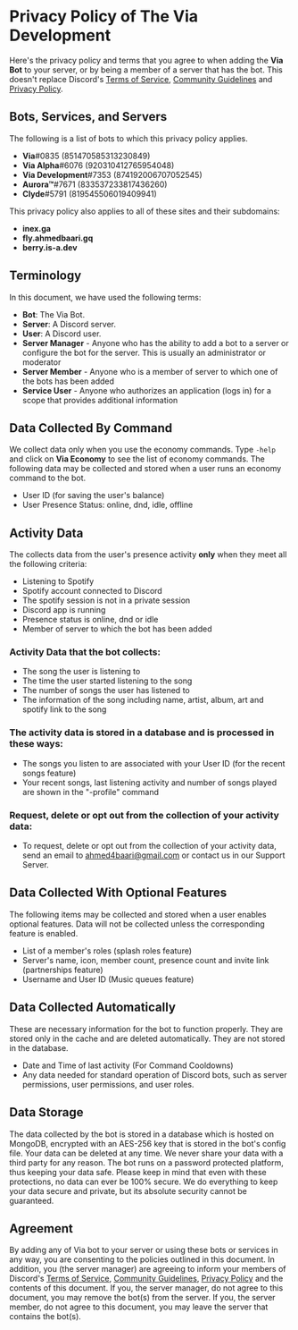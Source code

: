 # Privacy Policy of The Via Development

Here's the privacy policy and terms that you agree to when adding the **Via Bot** to your server, or by being a member of a server that has the bot. This doesn't replace Discord's [Terms of Service](https://discord.com/terms), [Community Guidelines](https://discord.com/guidelines) and [Privacy Policy](https://discord.com/privacy).


## Bots, Services, and Servers
The following is a list of bots to which this privacy policy applies.
* **Via**#0835 (851470585313230849)
* **Via Alpha**#6076 (920310412765954048)
* **Via Development**#7353 (874192006707052545)
* **Aurora™**#7671 (833537233817436260)
* **Clyde**#5791 (819545506019409941)


This privacy policy also applies to all of these sites and their subdomains:
* **inex.ga**
* **fly.ahmedbaari.gq**
* **berry.is-a.dev**


## Terminology
In this document, we have used the following terms:
* **Bot**: The Via Bot.
* **Server**: A Discord server.
* **User**: A Discord user.
* **Server Manager** - Anyone who has the ability to add a bot to a server or configure the bot for the server. This is usually an administrator or moderator
* **Server Member** - Anyone who is a member of server to which one of the bots has been added
* **Service User** - Anyone who authorizes an application (logs in) for a scope that provides additional information



## Data Collected By Command
We collect data only when you use the economy commands. Type `-help` and click on **Via Economy** to see the list of economy commands.
The following data may be collected and stored when a user runs an economy command to the bot.
* User ID (for saving the user's balance)
* User Presence Status: online, dnd, idle, offline

## Activity Data
The collects data from the user's presence activity **only** when they meet all the following criteria:
* Listening to Spotify
* Spotify account connected to Discord
* The spotify session is not in a private session
* Discord app is running
* Presence status is online, dnd or idle
* Member of server to which the bot has been added

### Activity Data that the bot collects:
* The song the user is listening to
* The time the user started listening to the song
* The number of songs the user has listened to
* The information of the song including name, artist, album, art and spotify link to the song

### The activity data is stored in a database and is processed in these ways:
* The songs you listen to are associated with your User ID (for the recent songs feature)
* Your recent songs, last listening activity and number of songs played are shown in the "-profile" command

### Request, delete or opt out from the collection of your activity data:
* To request, delete or opt out from the collection of your activity data, send an email to [ahmed4baari@gmail.com](mailto:ahmed4baari@gmail.com) or contact us in our Support Server.

## Data Collected With Optional Features
The following items may be collected and stored when a user enables optional features. Data will not be collected unless the corresponding feature is enabled.
* List of a member's roles (splash roles feature)
* Server's name, icon, member count, presence count and invite link (partnerships feature)
* Username and User ID (Music queues feature)


## Data Collected Automatically
These are necessary information for the bot to function properly. They are stored only in the cache and are deleted automatically. They are not stored in the database.
* Date and Time of last activity (For Command Cooldowns)
* Any data needed for standard operation of Discord bots, such as server permissions, user permissions, and user roles.




## Data Storage
The data collected by the bot is stored in a database which is hosted on MongoDB, encrypted with an AES-256 key that is stored in the bot's config file. Your data can be deleted at any time. We never share your data with a third party for any reason. The bot runs on a password protected platform, thus keeping your data safe. Please keep in mind that even with these protections, no data can ever be 100% secure. We do everything to keep your data secure and private, but its absolute security cannot be guaranteed.



## Agreement
By adding any of Via bot to your server or using these bots or services in any way, you are consenting to the policies outlined in this document. In addition, you (the server manager) are agreeing to inform your members of Discord's [Terms of Service](https://discord.com/terms), [Community Guidelines](https://discord.com/guidelines), [Privacy Policy](https://discord.com/privacy) and the contents of this document. If you, the server manager, do not agree to this document, you may remove the bot(s) from the server. If you, the server member, do not agree to this document, you may leave the server that contains the bot(s).